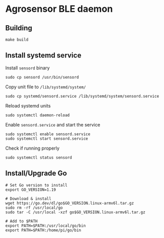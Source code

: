 # Agrosensor BLE daemon

## Building

```shell
make build
```

## Install systemd service

Install `sensord` binary

```shell
sudo cp sensord /usr/bin/sensord
```

Copy unit file to `/lib/systemd/system/`

```shell
sudo cp systemd/sensord.service /lib/systemd/system/sensord.service
```

Reload systemd units

```shell
sudo systemctl daemon-reload
```

Enable `sensord.service` and start the service

```shell
sudo systemctl enable sensord.service
sudo systemctl start sensord.service
```

Check if running properly
```shell
sudo systemctl status sensord
```

## Install/Upgrade Go

```shell
# Set Go version to install
export GO_VERSION=1.19

# Download & install
wget https://go.dev/dl/go$GO_VERSION.linux-armv6l.tar.gz
sudo rm -rf /usr/local/go
sudo tar -C /usr/local -xzf go$GO_VERSION.linux-armv6l.tar.gz

# Add to $PATH
export PATH=$PATH:/usr/local/go/bin
export PATH=$PATH:/home/pi/go/bin
```
